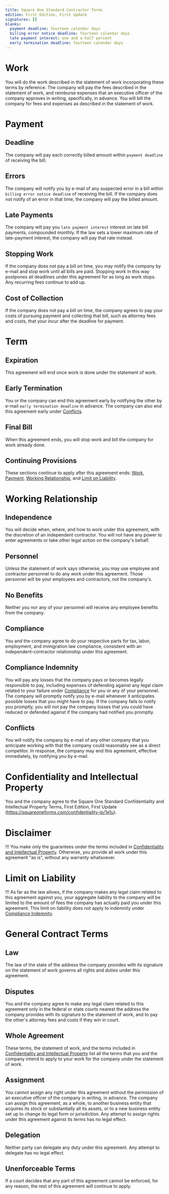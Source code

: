 ```yaml
---
title: Square One Standard Contractor Terms
edition: First Edition, First Update
signatures: []
blanks:
  payment deadline: fourteen calendar days
  billing error notice deadline: fourteen calendar days
  late payment interest: one and a half percent
  early termination deadline: fourteen calendar days
---
```


# Work

You will do the work described in the statement of work incorporating these terms by reference. The company will pay the fees described in the statement of work, and reimburse expenses that an executive officer of the company approves in writing, specifically, in advance. You will bill the company for fees and expenses as described in the statement of work.

# Payment

## Deadline

The company will pay each correctly billed amount within `payment deadline` of receiving the bill.

## Errors

The company will notify you by e-mail of any suspected error in a bill within `billing error notice deadline` of receiving the bill. If the company does not notify of an error in that time, the company will pay the billed amount.

## Late Payments

The company will pay you `late payment interest` interest on late bill payments, compounded monthly. If the law sets a lower maximum rate of late-payment interest, the company will pay that rate instead.

## Stopping Work

If the company does not pay a bill on time, you may notify the company by e-mail and stop work until all bills are paid. Stopping work in this way postpones all deadlines under this agreement for as long as work stops. Any recurring fees continue to add up.

## Cost of Collection

If the company does not pay a bill on time, the company agrees to pay your costs of pursuing payment and collecting that bill, such as attorney fees and costs, that your incur after the deadline for payment.

# Term

## Expiration

This agreement will end once work is done under the statement of work.

## Early Termination

You or the company can end this agreement early by notifying the other by e-mail `early termination deadline` in advance. The company can also end this agreement early under [Conflicts](#conflicts).

## Final Bill

When this agreement ends, you will stop work and bill the company for work already done.

## Continuing Provisions

These sections continue to apply after this agreement ends: [Work](#work), [Payment](#payment), [Working Relationship](#working-relationship), and [Limit on Liability](#limit-on-liability).

# Working Relationship

## Independence

You will decide when, where, and how to work under this agreement, with the discretion of an independent contractor. You will not have any power to enter agreements or take other legal action on the company's behalf.

## Personnel

Unless the statement of work says otherwise, you may use employee and contractor personnel to do any work under this agreement. Those personnel will be your employees and contractors, not the company's.

## No Benefits

Neither you nor any of your personnel will receive any employee benefits from the company.

## Compliance

You and the company agree to do your respective parts for tax, labor, employment, and immigration law compliance, consistent with an independent-contractor relationship under this agreement.

## Compliance Indemnity

You will pay any losses that the company pays or becomes legally responsible to pay, including expenses of defending against any legal claim related to your failure under [Compliance](#compliance) for you or any of your personnel. The company will promptly notify you by e-mail whenever it anticipates possible losses that you might have to pay. If the company fails to notify you promptly, you will not pay the company losses that you could have reduced or defended against if the company had notified you promptly.

## Conflicts

You will notify the company by e-mail of any other company that you anticipate working with that the company could reasonably see as a direct competitor. In response, the company may end this agreement, effective immediately, by notifying you by e-mail.

# Confidentiality and Intellectual Property

You and the company agree to the Square One Standard Confidentiality and Intellectual Property Terms, First Edition, First Update (https://squareoneforms.com/confidentiality-ip/1e1u).

# Disclaimer

!!! You make only the guarantees under the terms included in [Confidentiality and Intellectual Property](#confidentiality-and-intellectual-property). Otherwise, you provide all work under this agreement "as is", without any warranty whatsoever.

# Limit on Liability

!!! As far as the law allows, if the company makes any legal claim related to this agreement against you, your aggregate liability to the company will be limited to the amount of fees the company has actually paid you under this agreement. This limit on liability does not apply to indemnity under [Compliance Indemnity](#compliance-indemnity).

# General Contract Terms

## Law

The law of the state of the address the company provides with its signature on the statement of work governs all rights and duties under this agreement.

## Disputes

You and the company agree to make any legal claim related to this agreement only in the federal or state courts nearest the address the company provides with its signature to the statement of work, and to pay the other's attorney fees and costs if they win in court.

## Whole Agreement

These terms, the statement of work, and the terms included in [Confidentiality and Intellectual Property](#confidentiality-and-intellectual-property) list all the terms that you and the company intend to apply to your work for the company under the statement of work.

## Assignment

You cannot assign any right under this agreement without the permission of an executive officer of the company in writing, in advance. The company can assign this agreement, as a whole, to another business entity that acquires its stock or substantially all its assets, or to a new business entity set up to change its legal form or jurisdiction. Any attempt to assign rights under this agreement against its terms has no legal effect.

## Delegation

Neither party can delegate any duty under this agreement. Any attempt to delegate has no legal effect.

## Unenforceable Terms

If a court decides that any part of this agreement cannot be enforced, for any reason, the rest of this agreement will continue to apply.
